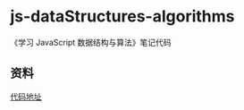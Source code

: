 # js-dataStructures-algorithms
《学习 JavaScript 数据结构与算法》笔记代码

## 资料

[代码地址](https://github.com/PacktPublishing/Learning-JavaScript-Data-Structures-and-Algorithms-Third-Edition/tree/master/LearningJavaScriptDataStructuresandAlgorithmsThirdEdition_Code)

